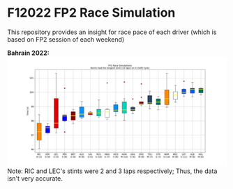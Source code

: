 # F12022 FP2 Race Simulation
This repository provides an insight for race pace of each driver (which is based on FP2 session of each weekend)

<b>Bahrain 2022:</b>
<img src="./Bahrain_RaceSim.jpg">
Note: RIC and LEC's stints were 2 and 3 laps respectively; Thus, the data isn't very accurate.

